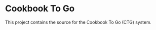 Cookbook To Go
==============

This project contains the source for the Cookbook To Go (CTG) system.